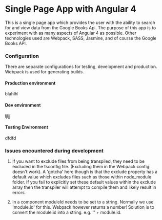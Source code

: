 # Single Page App with Angular 4


This is a single page app which provides the user with the ability to search for and view data from the Google Books Api.
The purpose of this app is to experiment with as many aspects of Angular 4 as possible. Other technologies used are Webpack, SASS, Jasmine, and of course the Google Books API.


### Configuration
There are separate configurations for testing, development and production. Webpack is used for generating builds.

#### Production environment
blahlhl

#### Dev environment
ljljj

#### Testing Environment
dfdfd
### Issues encountered during development

1. If you want to exclude files from being transpiled, they need to be excluded in the tsconfig file. (Excluding them in the Webpack config doesn't work). A 'gotcha' here though is that the exclude property has a default value which excludes files such as those within node_module folder. If you fail to explicitly set these default values within the exclude array then the transpiler will attempt to compile them and likely result in errors.


2. In a component moduleId needs to be set to a string. Normally we use 'module.id' for this. Webpack however returns a number! Solution is to convert the module.id into a string. e.g. '' + module.id.





